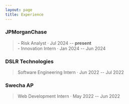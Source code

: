 ```yaml
---
layout: page
title: Experience
---
```


### JPMorganChase

> \- Risk Analyst &middot; Jul 2024 -- **present** <br>
> \- Innovation Intern &middot; Jan 2024 -- Jun 2024

### DSLR Technologies

> Software Engineering Intern &middot; Jun 2022 -- Jul 2022

### Swecha AP

> Web Development Intern &middot; May 2022 -- Jun 2022
